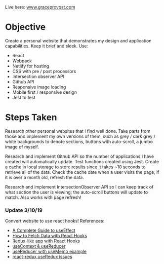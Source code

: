 Live here: www.graceprovost.com

Objective
===

Create a personal website that demonstrates my design and application capabilities. Keep it brief and sleek.
Use:
  - React
  - Webpack
  - Netlify for hosting
  - CSS with pre / post processors
  - Intersection observer API
  - Github API
  - Responsive image loading
  - Mobile first / responsive design
  - Jest to test

Steps Taken
===

Research other personal websites that I find well done. Take parts from those and implement my own versions of them, such as grey / dark grey / white backgrounds to denote sections, buttons with auto-scroll, a jumbo image of myself.

Research and implement Github API so the number of applications I have created will automatically update. Test functions created using Jest. Create a cache in local storage to store results since it takes ~10 seconds to retrieve all of the data. Check the cache date when a user visits the page; if it is over a month old, refresh the data.

Research and implement IntersectionObserver API so I can keep track of what section the user is viewing; the auto-scroll buttons will update to match. Also works with page refresh!

### Update 3/10/19

Convert website to use react hooks!
References:
- [A Complete Guide to useEffect](https://overreacted.io/a-complete-guide-to-useeffect/)
- [How to Fetch Data with React Hooks](https://www.robinwieruch.de/react-hooks-fetch-data/)
- [Redux-like app with React Hooks](https://medium.com/yld-engineering-blog/rolling-your-own-redux-with-react-hooks-and-context-bbeea18b1253)
- [useContext & useReducer](https://medium.com/crowdbotics/how-to-use-usereducer-in-react-hooks-for-performance-optimization-ecafca9e7bf5)
- [useReducer with useMemo example](https://github.com/reactjs/reactjs.org/issues/1604#issuecomment-458878841)
- [react-redux useRedux issues](https://github.com/reduxjs/react-redux/issues/1177) 
